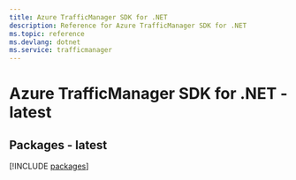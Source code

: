 ```yaml
---
title: Azure TrafficManager SDK for .NET
description: Reference for Azure TrafficManager SDK for .NET
ms.topic: reference
ms.devlang: dotnet
ms.service: trafficmanager
---
```

# Azure TrafficManager SDK for .NET - latest
## Packages - latest
[!INCLUDE [packages](trafficmanager-index.md)]

